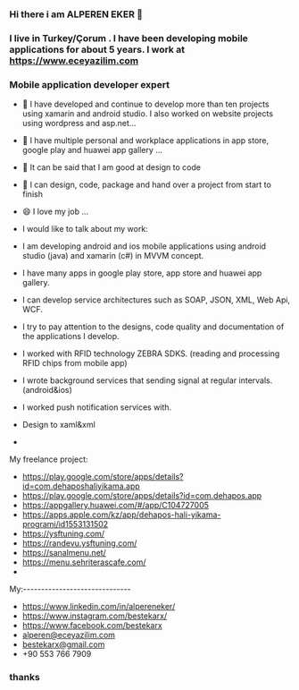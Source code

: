 ### Hi there i am ALPEREN EKER 👋
### I live in Turkey/Çorum . I have been developing mobile applications for about 5 years. I work at https://www.eceyazilim.com
### Mobile application developer expert

- 🌱 I have developed and continue to develop more than ten projects using xamarin and android studio. I also worked on website projects using wordpress and asp.net...
- 👯 I have multiple personal and workplace applications in app store, google play and huawei app gallery ...
- 🤔 It can be said that I am good at design to code
- 💬 I can design, code, package and hand over a project from start to finish
- 😄 I love my job ...
- I would like to talk about my work:
- I am developing android and ios mobile applications using android studio (java) and xamarin (c#) in MVVM concept.
- I have many apps in google play store, app store and huawei app gallery.
- I can develop service architectures such as SOAP, JSON, XML, Web Api, WCF. 
- I try to pay attention to the designs, code quality and documentation of the applications I develop.
- I worked with RFID technology ZEBRA SDKS. (reading and processing RFID chips from mobile app)
- I wrote background services that sending signal at regular intervals. (android&ios)
- I worked push notification services with.
- Design to xaml&xml

- 

My freelance project:
- https://play.google.com/store/apps/details?id=com.dehaposhaliyikama.app
- https://play.google.com/store/apps/details?id=com.dehapos.app
- https://appgallery.huawei.com/#/app/C104727005
- https://apps.apple.com/kz/app/dehapos-hali-yikama-programi/id1553131502
- https://ysftuning.com/
- https://randevu.ysftuning.com/
- https://sanalmenu.net/
- https://menu.sehriterascafe.com/
- 
My:------------------------------
- https://www.linkedin.com/in/alpereneker/
- https://www.instagram.com/bestekarx/
- https://www.facebook.com/bestekarx
- alperen@eceyazilim.com
- bestekarx@gmail.com
- +90 553 766 7909
### thanks

